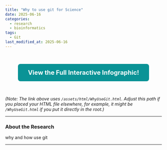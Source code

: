 ```yaml
---
title: "Why to use git for Science"
date: 2025-06-16
categories:
  - research
  - bioinformatics
tags:
  - Git
last_modified_at: 2025-06-16
---
```




<div style="text-align: center; margin: 3rem 0;">
  <a href="/assets/html/WhyUseGit.html" 
     style="display: inline-block; padding: 1rem 2rem; background-color: #0a9396; color: white; text-decoration: none; border-radius: 0.5rem; font-weight: bold; font-size: 1.25rem; transition: background-color 0.3s ease;">
    View the Full Interactive Infographic!
  </a>
</div>

*(Note: The link above uses `/assets/html/WhyUseGit.html`. Adjust this path if you placed your HTML file elsewhere, for example, it might be `/WhyUseGit.html` if you put it directly in the root.)*

---

### About the Research
why and how use git



---
